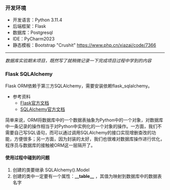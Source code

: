### 开发环境
- 开发语言：Python 3.11.4
- 后端框架：Flask
- 数据库：Postgresql
- IDE：PyCharm2023
- 静态模板：Bootstrap "Crushit"  https://www.php.cn/xiazai/code/7366

___
_数据库实验期末项目，既然写了就稍微记录一下完成项目过程中学到的内容_
### Flask SQLAlchemy
Flask ORM依赖于第三方SQLAlchemy，需要安装依赖flask_sqlalchemy。
- 参考资料
  - [Flask官方文档](https://flask-sqlalchemy.palletsprojects.com/en/3.1.x/)
  - [SQLAlchemy官方文档](https://docs.sqlalchemy.org/en/20/)

简单来说，ORM将数据库中的一个数据表抽象为Python中的一个对象，对数据库中一条记录的操作相当于对Python中实例化的一个对象的操作。一方面，我们不需要自己写SQL语句，而可以通过调用SQLAlchemy的接口实现增删查改的功能，方便很多；另一方面，因为封装的太好，我们也很难对数据库操作进行优化，程序员与数据库的接触被ORM这一层隔开了。

#### 使用过程中碰到的问题
1. 创建的类要继承 SQLAlchemy().Model
2. 创建的类中一定要有一个属性：**\_\_table\_\_** ，其值为映射到数据库中的数据表名字

